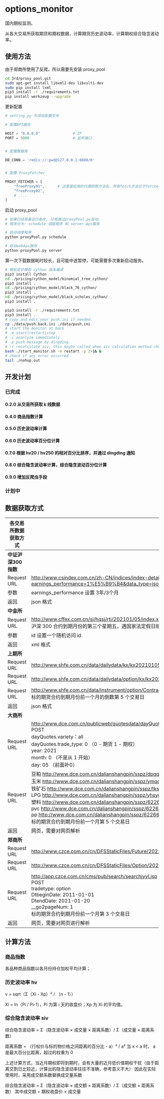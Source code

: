 # options_monitor
国内期权监测。

从各大交易所获取期货和期权数据，计算期货历史波动率，计算期权综合隐含波动率。


## 使用方法
由于郑商所使用了反爬，所以需要先安装 proxy_pool
```bash
cd 3rd/proxy_pool.git
sudo apt-get install libxml2-dev libxslt1-dev
sudo pip install lxml
pip3 install -r ./requirements.txt
pip install werkzeug --upgrade
```
更新配置
```python
# setting.py 为项目配置文件

# 配置API服务

HOST = "0.0.0.0"               # IP
PORT = 5000                    # 监听端口


# 配置数据库

DB_CONN = 'redis://:pwd@127.0.0.1:8888/0'


# 配置 ProxyFetcher

PROXY_FETCHER = [
    "freeProxy01",      # 这里是启用的代理抓取方法名，所有fetch方法位于fetcher/proxyFetcher.py
    "freeProxy02",
    # ....
]
```
启动 proxy_pool
```bash
# 如果已经具备运行条件, 可用通过proxyPool.py启动。
# 程序分为: schedule 调度程序 和 server Api服务

# 启动调度程序
python proxyPool.py schedule

# 启动webApi服务
python proxyPool.py server
```

第一次下载数据耗时较长，且可能中途暂停，可能需要多次重新启动服务。

```bash
# 期权定价模型 cython 版本编译
pip3 install Cython
cd ./pricing/cython_model/binomial_tree_cython/
pip3 install .
cd ./pricing/cython_model/black_76_cython/
pip3 install .
cd ./pricing/cython_model/black_scholes_cython/
pip3 install .
```
```bash
pip3 install -r ./requirements.txt
pip3 install .
# copy and edit your push.ini if needed.
cp ./data/push.back.ini ./data/push.ini
# start the monitor at back
# -m start|restart|stop
# -i ananlyze immediately
# -p push message by dingding
# -r recalculate siv, this maybe called when siv calculation method changed
bash ./start_monitor.sh -m restart -p 2>1& &
# check if any error occurred
tail ./nohup.out
```

## 开发计划
### 已完成
#### 0.2.0 从交易所获取 k 线数据
#### 0.4.0 商品指数计算
#### 0.5.0 历史波动率计算
#### 0.6.0 历史波动率百分位计算
#### 0.7.0 根据 hv20 / hv250 的相对百分比排序，并通过 dingding 通知
#### 0.8.0 综合隐含波动率计算，综合隐含波动百分位计算
#### 0.9.0 增加反爬虫手段
### 计划中

## 数据获取方式

| 各交易所数据获取方式 | |
|---------------|--------------------------------------------------------------|
| **中证沪深300指数** | |
| Request URL | http://www.csindex.com.cn/zh-CN/indices/index-detail/000300?earnings_performance=1%E5%B9%B4&data_type=json |
| 参数 | earnings_performance 设置 3年/3个月 |
| 返回 | json 格式 |
| **中金所** | |
| Request URL | http://www.cffex.com.cn/sj/hqsj/rtj/202101/05/index.xml?id=0<br />沪深 300 合约到期月份的第三个星期五，遇国家法定假日顺延 |
| 参数 | id 设置一个随机访问 id |
| 返回 | xml 格式 |
| **上期所** | |
| Request URL | http://www.shfe.com.cn/data/dailydata/kx/kx20210105.dat |
| Request URL | http://www.shfe.com.cn/data/dailydata/option/kx/kx20210105.dat |
| Request URL | http://www.shfe.com.cn/data/instrument/option/ContractBaseInfo20210105.dat<br />标的期货合约到期月份前一个月的倒数第 5 个交易日 |
| 返回 | json 格式 |
| **大商所** | |
| Request URL | http://www.dce.com.cn/publicweb/quotesdata/dayQuotesCh.html<br />POST<br />dayQuotes.variety：all<br />dayQuotes.trade_type: 0 （0 - 期货 1 - 期权）<br />year: 2021<br />month: 0 （不是从 1 开始）<br />day: 05 （前面补0） |
| Request URL | 豆粕 http://www.dce.com.cn/dalianshangpin/sspz/dpqq/index.html <br />玉米 http://www.dce.com.cn/dalianshangpin/sspz/ymqq/index.html <br />铁矿石 http://www.dce.com.cn/dalianshangpin/sspz/tksqq21/index.html <br />LPG http://www.dce.com.cn/dalianshangpin/sspz/yhsyqqq/index.html <br />塑料 http://www.dce.com.cn/dalianshangpin/sspz/6226615/index.html <br />pvc http://www.dce.com.cn/dalianshangpin/sspz/6226619/index.html <br />pp http://www.dce.com.cn/dalianshangpin/sspz/6226623/index.html <br />标的期货合约到期月份前一个月第 5 个交易日 |
| 返回 | 网页，需要对网页解析 |
| **郑商所** | |
| Request URL | http://www.czce.com.cn/cn/DFSStaticFiles/Future/2021/20210105/FutureDataDaily.htm
| Request URL | http://www.czce.com.cn/cn/DFSStaticFiles/Option/2021/20210105/OptionDataDaily.htm
| Request URL | http://app.czce.com.cn/cms/pub/search/searchjyyl.jsp<br /> POST<br />tradetype: option<br />DtbeginDate: 2011-01-01<br />DtendDate: 2021-01-20<br />__go2pageNum: 1 <br />标的期货合约到期月份前一个月第 3 个交易日 |
| 返回 | 网页，需要对网页进行解析 |

## 计算方法
### 商品指数
各品种商品指数以各月份持仓加权平均计算；
### 历史波动率 hv
v = sqrt（Σ（Xi - Xp）² / （n - 1））

Xi = ln（Pi / Pi-1），Pi 为第 i 天的收盘价；Xp 为 Xi 的平均值。
### 综合隐含波动率 siv
综合隐含波动率 = Σ（隐含波动率 × 成交量 × 距离系数）/ Σ（成交量 × 距离系数）

距离系数 = （行权价与标的物价格之间距离的百分比 - a）² / a² 当 x < a 时， a 是最大百分比距离，超过的权重为 0

上述计算方式，当近月期权即将到期时，会有大量的近月低价值期权干扰（由于距离交割日比较近，计算出的隐含波动率往往不准确，参考意义不大）
因此在实际使用时，采用成交额系数替换成交量系数

综合隐含波动率 = Σ（隐含波动率 × 成交额 × 距离系数）/ Σ（成交额 × 距离系数）
其中成交额 = 期权收盘价 × 成交量
